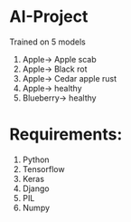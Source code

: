 # AI-Project
Trained on 5 models
  01. Apple-> Apple scab
  02. Apple-> Black rot
  03. Apple-> Cedar apple rust
  04. Apple-> healthy
  05. Blueberry-> healthy
  
# Requirements:
  01. Python
  02. Tensorflow
  03. Keras
  04. Django
  05. PIL
  06. Numpy
